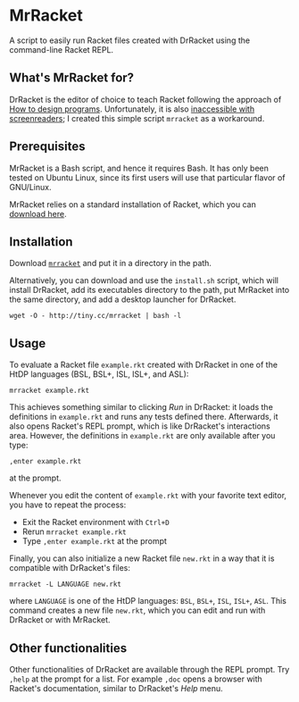 # MrRacket

A script to easily run Racket files created with DrRacket using the command-line Racket REPL.


## What's MrRacket for?

DrRacket is the editor of choice to teach Racket following the approach of [How to design programs](https://htdp.org/).
Unfortunately, it is also [inaccessible with screenreaders](https://github.com/racket/drracket/issues/219);
I created this simple script `mrracket` as a workaround.


## Prerequisites

MrRacket is a Bash script, and hence it requires Bash. It has only
been tested on Ubuntu Linux, since its first users will use that
particular flavor of GNU/Linux.

MrRacket relies on a standard installation of Racket, which you can
[download here](https://download.racket-lang.org/).


## Installation

Download [`mrracket`](https://raw.githubusercontent.com/bugcounting/mrracket/master/mrracket) and put it in a directory in the path.

Alternatively, you can download and use the `install.sh` script, which
will install DrRacket, add its executables directory to the path, 
put MrRacket into the same directory, and add a desktop launcher for DrRacket.

```
wget -O - http://tiny.cc/mrracket | bash -l
```


## Usage

To evaluate a Racket file `example.rkt` created with DrRacket in one of the HtDP languages (BSL, BSL+, ISL, ISL+, and ASL):

```
mrracket example.rkt
```

This achieves something similar to clicking *Run* in DrRacket:
it loads the definitions in `example.rkt` and runs any tests defined there.
Afterwards, it also opens Racket's REPL prompt, which is like DrRacket's interactions area.
However, the definitions in `example.rkt` are only available after you type:

```
,enter example.rkt
```

at the prompt.

Whenever you edit the content of `example.rkt` with your favorite text
editor, you have to repeat the process:

   - Exit the Racket environment with `Ctrl+D`
   - Rerun `mrracket example.rkt`
   - Type `,enter example.rkt` at the prompt

Finally, you can also initialize a new Racket file `new.rkt` in a way that it is compatible
with DrRacket's files:

```
mrracket -L LANGUAGE new.rkt
```

where `LANGUAGE` is one of the HtDP languages: `BSL`, `BSL+`, `ISL`, `ISL+`, `ASL`.
This command creates a new file `new.rkt`, which you can edit and run with DrRacket
or with MrRacket.


## Other functionalities

Other functionalities of DrRacket are available through the REPL prompt.
Try `,help` at the prompt for a list.
For example `,doc` opens a browser with Racket's documentation, similar
to DrRacket's *Help* menu.